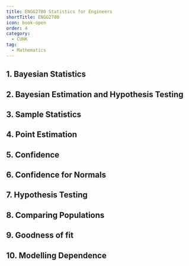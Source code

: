 ```yaml
---
title: ENGG2780 Statistics for Engineers
shortTitle: ENGG2780
icon: book-open
order: 4
category:
  - CUHK
tag:
  - Mathematics
---
```


## 1. Bayesian Statistics
## 2. Bayesian Estimation and Hypothesis Testing
## 3. Sample Statistics
## 4. Point Estimation
## 5. Confidence 
## 6. Confidence for Normals 
## 7. Hypothesis Testing
## 8. Comparing Populations
## 9. Goodness of fit
## 10. Modelling Dependence
